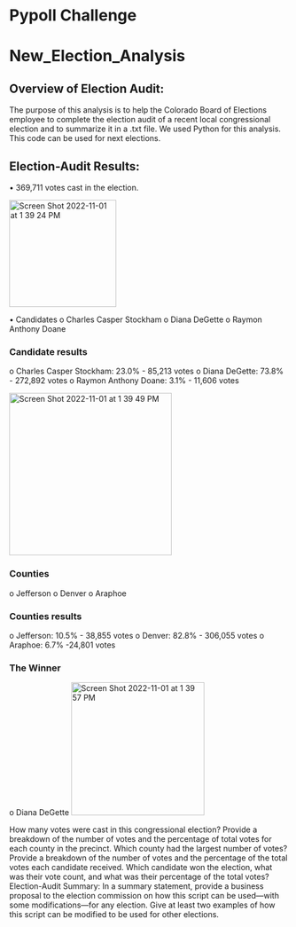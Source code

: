 # Pypoll Challenge
# New_Election_Analysis

## Overview of Election Audit: 
The purpose of this analysis is  to help the Colorado Board of Elections employee to complete the election audit of a recent local congressional election and to summarize it in a .txt file. We used Python for this analysis. This code can be used for next elections.

## Election-Audit Results: 
•	369,711 votes cast in the election.

<img width="193" alt="Screen Shot 2022-11-01 at 1 39 24 PM" src="https://user-images.githubusercontent.com/111788394/199301746-df63b2a3-7b38-49da-9b24-af9e6fd16bd0.png">

•	Candidates
  o	 Charles Casper Stockham
  o	Diana DeGette
  o	Raymon Anthony Doane
### Candidate results
  o	Charles Casper Stockham:  23.0% - 85,213 votes
  o	Diana DeGette:  73.8% - 272,892 votes 
  o	Raymon Anthony Doane:  3.1% - 11,606 votes
 
 <img width="293" alt="Screen Shot 2022-11-01 at 1 39 49 PM" src="https://user-images.githubusercontent.com/111788394/199301870-cefbe126-af23-4f86-92cd-2d2b3437bc86.png">
 
### Counties
  o	Jefferson
  o	Denver
  o	Araphoe
  
### Counties results
  o Jefferson: 10.5% - 38,855 votes
  o	Denver: 82.8% - 306,055 votes
  o	Araphoe: 6.7% -24,801 votes

### The Winner
  o	Diana DeGette
<img width="240" alt="Screen Shot 2022-11-01 at 1 39 57 PM" src="https://user-images.githubusercontent.com/111788394/199301950-554eb050-7a81-4d46-b621-c544cb45dd01.png">





How many votes were cast in this congressional election?
Provide a breakdown of the number of votes and the percentage of total votes for each county in the precinct.
Which county had the largest number of votes?
Provide a breakdown of the number of votes and the percentage of the total votes each candidate received.
Which candidate won the election, what was their vote count, and what was their percentage of the total votes?
Election-Audit Summary: In a summary statement, provide a business proposal to the election commission on how this script can be used—with some modifications—for any election. Give at least two examples of how this script can be modified to be used for other elections.
